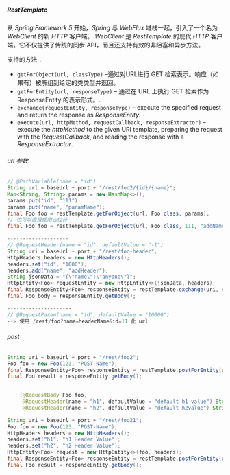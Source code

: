 ##### RestTemplate

从 *Spring Framework 5* 开始，*Spring* 与 *WebFlux* 堆栈一起，引入了一个名为 *WebClient* 的新 *HTTP* 客户端。 *WebClient* 是 *RestTemplate* 的现代 *HTTP* 客户端。它不仅提供了传统的同步 API，而且还支持有效的非阻塞和异步方法。

支持的方法：

- `getForObject(url, classType)` –通过对URL进行 GET 检索表示。响应（如果有）被解组到给定的类类型并返回。
- `getForEntity(url, responseType)` – 通过在 URL 上执行 GET 检索作为 ResponseEntity 的表示形式。.
- `exchange(requestEntity, responseType)` – execute the specified request and return the response as *ResponseEntity*.
- `execute(url, httpMethod, requestCallback, responseExtractor)` – execute the *httpMethod* to the given URI template, preparing the request with the *RequestCallback*, and reading the response with a *ResponseExtractor*.



###### url 参数

```java
// @PathVariable(name = "id")
String url = baseUrl + port + "/rest/foo2/{id}/{name}";
Map<String, String> params = new HashMap<>();
params.put("id", "111");
params.put("name", "paramName");
final Foo foo = restTemplate.getForObject(url, Foo.class, params);
// 也可以直接使用占位符
final Foo foo = restTemplate.getForObject(url, Foo.class, 111, "addName");

--------------------
// @RequestHeader(name = "id", defaultValue = "-1")
String uri = baseUrl + port + "/rest/foo-header";
HttpHeaders headers = new HttpHeaders();
headers.set("id", "1000");
headers.add("name", "addHeader");
String jsonData = "{\"name\":\"anyone\"}";
HttpEntity<Foo> requestEntity = new HttpEntity<>(jsonData, headers);
final ResponseEntity<Foo> responseEntity = restTemplate.exchange(uri, HttpMethod.GET, requestEntity, Foo.class);
final Foo body = responseEntity.getBody();

---------------------
// @RequestParam(name = "id", defaultValue = "10000")
--> 使用 /rest/foo?name=headerName&id=11 此 url
```

###### post

```java
String uri = baseUrl + port + "/rest/foo2";
Foo foo = new Foo(123, "POST-Name");
final ResponseEntity<Foo> responseEntity = restTemplate.postForEntity(uri, foo, Foo.class);
final Foo result = responseEntity.getBody();

----
    (@RequestBody Foo foo,
     @RequestHeader(name = "h1", defaultValue = "default h1 value") String h1,
     @RequestHeader(name = "h2", defaultValue = "default h2value") String h2)

String uri = baseUrl + port + "/rest/foo21";
Foo foo = new Foo(123, "POST-Name");
HttpHeaders headers = new HttpHeaders();
headers.set("h1", "h1 Header Value");
headers.set("h2", "h2 Header Value");
HttpEntity<Foo> request = new HttpEntity<>(foo, headers);
final ResponseEntity<Foo> responseEntity = restTemplate.postForEntity(uri, request, Foo.class);
final Foo result = responseEntity.getBody();
```

